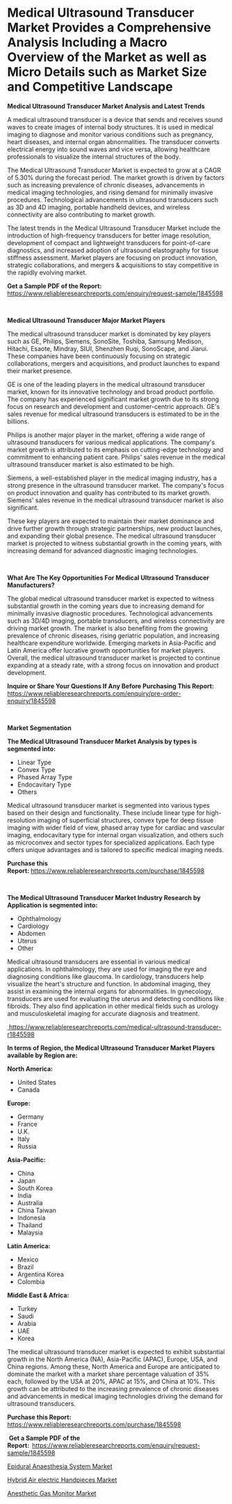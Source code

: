 <p><h1>Medical Ultrasound Transducer Market Provides a Comprehensive Analysis Including a Macro Overview of the Market as well as Micro Details such as Market Size and Competitive Landscape</h1></p><p><strong>Medical Ultrasound Transducer Market Analysis and Latest Trends</strong></p>
<p><p>A medical ultrasound transducer is a device that sends and receives sound waves to create images of internal body structures. It is used in medical imaging to diagnose and monitor various conditions such as pregnancy, heart diseases, and internal organ abnormalities. The transducer converts electrical energy into sound waves and vice versa, allowing healthcare professionals to visualize the internal structures of the body.</p><p>The Medical Ultrasound Transducer Market is expected to grow at a CAGR of 5.30% during the forecast period. The market growth is driven by factors such as increasing prevalence of chronic diseases, advancements in medical imaging technologies, and rising demand for minimally invasive procedures. Technological advancements in ultrasound transducers such as 3D and 4D imaging, portable handheld devices, and wireless connectivity are also contributing to market growth.</p><p>The latest trends in the Medical Ultrasound Transducer Market include the introduction of high-frequency transducers for better image resolution, development of compact and lightweight transducers for point-of-care diagnostics, and increased adoption of ultrasound elastography for tissue stiffness assessment. Market players are focusing on product innovation, strategic collaborations, and mergers & acquisitions to stay competitive in the rapidly evolving market.</p></p>
<p><strong>Get a Sample PDF of the Report:&nbsp;</strong> <a href="https://www.reliableresearchreports.com/enquiry/request-sample/1845598">https://www.reliableresearchreports.com/enquiry/request-sample/1845598</a></p>
<p>&nbsp;</p>
<p><strong>Medical Ultrasound Transducer Major Market Players</strong></p>
<p><p>The medical ultrasound transducer market is dominated by key players such as GE, Philips, Siemens, SonoSite, Toshiba, Samsung Medison, Hitachi, Esaote, Mindray, SIUI, Shenzhen Ruqi, SonoScape, and Jiarui. These companies have been continuously focusing on strategic collaborations, mergers and acquisitions, and product launches to expand their market presence.</p><p>GE is one of the leading players in the medical ultrasound transducer market, known for its innovative technology and broad product portfolio. The company has experienced significant market growth due to its strong focus on research and development and customer-centric approach. GE's sales revenue for medical ultrasound transducers is estimated to be in the billions.</p><p>Philips is another major player in the market, offering a wide range of ultrasound transducers for various medical applications. The company's market growth is attributed to its emphasis on cutting-edge technology and commitment to enhancing patient care. Philips' sales revenue in the medical ultrasound transducer market is also estimated to be high.</p><p>Siemens, a well-established player in the medical imaging industry, has a strong presence in the ultrasound transducer market. The company's focus on product innovation and quality has contributed to its market growth. Siemens' sales revenue in the medical ultrasound transducer market is also significant.</p><p>These key players are expected to maintain their market dominance and drive further growth through strategic partnerships, new product launches, and expanding their global presence. The medical ultrasound transducer market is projected to witness substantial growth in the coming years, with increasing demand for advanced diagnostic imaging technologies.</p></p>
<p>&nbsp;</p>
<p><strong>What Are The Key Opportunities For Medical Ultrasound Transducer Manufacturers?</strong></p>
<p><p>The global medical ultrasound transducer market is expected to witness substantial growth in the coming years due to increasing demand for minimally invasive diagnostic procedures. Technological advancements such as 3D/4D imaging, portable transducers, and wireless connectivity are driving market growth. The market is also benefiting from the growing prevalence of chronic diseases, rising geriatric population, and increasing healthcare expenditure worldwide. Emerging markets in Asia-Pacific and Latin America offer lucrative growth opportunities for market players. Overall, the medical ultrasound transducer market is projected to continue expanding at a steady rate, with a strong focus on innovation and product development.</p></p>
<p><strong>Inquire or Share Your Questions If Any Before Purchasing This Report:</strong> <a href="https://www.reliableresearchreports.com/enquiry/pre-order-enquiry/1845598">https://www.reliableresearchreports.com/enquiry/pre-order-enquiry/1845598</a></p>
<p>&nbsp;</p>
<p><strong>Market Segmentation</strong></p>
<p><strong>The Medical Ultrasound Transducer Market Analysis by types is segmented into:</strong></p>
<p><ul><li>Linear Type</li><li>Convex Type</li><li>Phased Array Type</li><li>Endocavitary Type</li><li>Others</li></ul></p>
<p><p>Medical ultrasound transducer market is segmented into various types based on their design and functionality. These include linear type for high-resolution imaging of superficial structures, convex type for deep tissue imaging with wider field of view, phased array type for cardiac and vascular imaging, endocavitary type for internal organ visualization, and others such as microconvex and sector types for specialized applications. Each type offers unique advantages and is tailored to specific medical imaging needs.</p></p>
<p><strong>Purchase this Report:&nbsp;</strong><a href="https://www.reliableresearchreports.com/purchase/1845598">https://www.reliableresearchreports.com/purchase/1845598</a></p>
<p>&nbsp;</p>
<p><strong>The Medical Ultrasound Transducer Market Industry Research by Application is segmented into:</strong></p>
<p><ul><li>Ophthalmology</li><li>Cardiology</li><li>Abdomen</li><li>Uterus</li><li>Other</li></ul></p>
<p><p>Medical ultrasound transducers are essential in various medical applications. In ophthalmology, they are used for imaging the eye and diagnosing conditions like glaucoma. In cardiology, transducers help visualize the heart's structure and function. In abdominal imaging, they assist in examining the internal organs for abnormalities. In gynecology, transducers are used for evaluating the uterus and detecting conditions like fibroids. They also find application in other medical fields such as urology and musculoskeletal imaging for accurate diagnosis and treatment.</p></p>
<p><a href="https://www.reliableresearchreports.com/medical-ultrasound-transducer-r1845598">&nbsp;https://www.reliableresearchreports.com/medical-ultrasound-transducer-r1845598</a></p>
<p><strong>In terms of Region, the Medical Ultrasound Transducer Market Players available by Region are:</strong></p>
<p>
    <p> <strong> North America: </strong>
        <ul>
            <li>United States</li>
            <li>Canada</li>
        </ul>
        </p> 
    <p> <strong> Europe: </strong>
        <ul>
            <li>Germany</li>
            <li>France</li>
            <li>U.K.</li>
            <li>Italy</li>
            <li>Russia</li>
        </ul>
        </p> 
    <p> <strong> Asia-Pacific: </strong>
        <ul>
            <li>China</li>
            <li>Japan</li>
            <li>South Korea</li>
            <li>India</li>
            <li>Australia</li>
            <li>China Taiwan</li>
            <li>Indonesia</li>
            <li>Thailand</li>
            <li>Malaysia</li>
        </ul>
        </p> 
    <p> <strong> Latin America: </strong>
        <ul>
            <li>Mexico</li>
            <li>Brazil</li>
            <li>Argentina Korea</li>
            <li>Colombia</li>
        </ul>
        </p> 
    <p> <strong> Middle East & Africa: </strong>
        <ul>
            <li>Turkey</li>
            <li>Saudi</li>
            <li>Arabia</li>
            <li>UAE</li>
            <li>Korea</li>
        </ul>
    </p>
    </p>
<p><p>The medical ultrasound transducer market is expected to exhibit substantial growth in the North America (NA), Asia-Pacific (APAC), Europe, USA, and China regions. Among these, North America and Europe are anticipated to dominate the market with a market share percentage valuation of 35% each, followed by the USA at 20%, APAC at 15%, and China at 10%. This growth can be attributed to the increasing prevalence of chronic diseases and advancements in medical imaging technologies driving the demand for ultrasound transducers.</p></p>
<p><strong>Purchase this Report: </strong><a href="https://www.reliableresearchreports.com/purchase/1845598">https://www.reliableresearchreports.com/purchase/1845598</a></p>
<p>&nbsp;<strong>Get a Sample PDF of the Report:&nbsp;&nbsp;</strong><a href="https://www.reliableresearchreports.com/enquiry/request-sample/1845598">https://www.reliableresearchreports.com/enquiry/request-sample/1845598</a></p>
<p><strong></strong></p>
<p><p><a href="https://www.linkedin.com/pulse/epidural-anaesthesia-system-market-outlook-industry-overview-hms1e?trackingId=F8SR8aw5khnvlkQLJ5%2ByUg%3D%3D">Epidural Anaesthesia System Market</a></p><p><a href="https://www.linkedin.com/pulse/hybrid-air-electric-handpieces-market-share-evolution-growth-q4fse?trackingId=NSqMg9tGN4QfQrr6cB5JDw%3D%3D">Hybrid Air electric Handpieces Market</a></p><p><a href="https://github.com/mabutironaldo/Market-Research-Report-List-4/blob/main/anesthetic-gas-monitor-market.md">Anesthetic Gas Monitor Market</a></p></p>